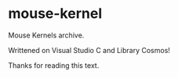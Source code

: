 # mouse-kernel
Mouse Kernels archive.

Writtened on Visual Studio C and Library Cosmos!

Thanks for reading this text.
